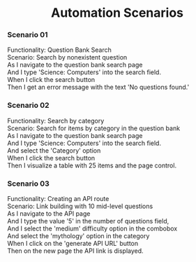 <h1 align="center"> Automation Scenarios</h1>

<h3>Scenario 01</h3>

Functionality: Question Bank Search<br>
Scenario: Search by nonexistent question<br>
As I navigate to the question bank search page<br>
And I type 'Science: Computers' into the search field.<br>
When I click the search button<br>
Then I get an error message with the text 'No questions found.'<br>

<h3>Scenario 02</h3>

Functionality: Search by category <br>
Scenario: Search for items by category in the question bank<br>
As I navigate to the question bank search page<br>
And I type 'Science: Computers' into the search field.<br>
And select the 'Category' option<br>
When I click the search button<br>
Then I visualize a table with 25 items and the page control.<br>

<h3>Scenario 03</h3>

Functionality: Creating an API route<br>
Scenario: Link building with 10 mid-level questions<br>
As I navigate to the API page<br>
And I type the value '5' in the number of questions field,<br>
And I select the 'medium' difficulty option in the combobox<br>
And select the 'mythology' option in the category<br>
When I click on the 'generate API URL' button<br>
Then on the new page the API link is displayed.<br>